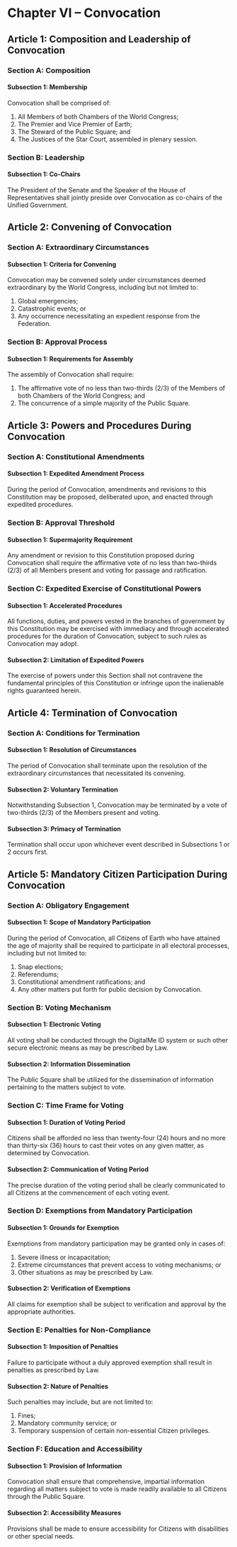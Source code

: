 # Chapter VI – Convocation

## Article 1: Composition and Leadership of Convocation

### Section A: Composition

#### Subsection 1: Membership

Convocation shall be comprised of:

1. All Members of both Chambers of the World Congress;
2. The Premier and Vice Premier of Earth;
3. The Steward of the Public Square; and
4. The Justices of the Star Court, assembled in plenary session.

### Section B: Leadership

#### Subsection 1: Co-Chairs

The President of the Senate and the Speaker of the House of Representatives shall jointly preside over Convocation as co-chairs of the Unified Government.

## Article 2: Convening of Convocation

### Section A: Extraordinary Circumstances

#### Subsection 1: Criteria for Convening

Convocation may be convened solely under circumstances deemed extraordinary by the World Congress, including but not limited to:

1. Global emergencies;
2. Catastrophic events; or
3. Any occurrence necessitating an expedient response from the Federation.

### Section B: Approval Process

#### Subsection 1: Requirements for Assembly

The assembly of Convocation shall require:

1. The affirmative vote of no less than two-thirds (2/3) of the Members of both Chambers of the World Congress; and
2. The concurrence of a simple majority of the Public Square.

## Article 3: Powers and Procedures During Convocation

### Section A: Constitutional Amendments

#### Subsection 1: Expedited Amendment Process

During the period of Convocation, amendments and revisions to this Constitution may be proposed, deliberated upon, and enacted through expedited procedures.

### Section B: Approval Threshold

#### Subsection 1: Supermajority Requirement

Any amendment or revision to this Constitution proposed during Convocation shall require the affirmative vote of no less than two-thirds (2/3) of all Members present and voting for passage and ratification.

### Section C: Expedited Exercise of Constitutional Powers

#### Subsection 1: Accelerated Procedures

All functions, duties, and powers vested in the branches of government by this Constitution may be exercised with immediacy and through accelerated procedures for the duration of Convocation, subject to such rules as Convocation may adopt.

#### Subsection 2: Limitation of Expedited Powers

The exercise of powers under this Section shall not contravene the fundamental principles of this Constitution or infringe upon the inalienable rights guaranteed herein.

## Article 4: Termination of Convocation

### Section A: Conditions for Termination

#### Subsection 1: Resolution of Circumstances

The period of Convocation shall terminate upon the resolution of the extraordinary circumstances that necessitated its convening.

#### Subsection 2: Voluntary Termination

Notwithstanding Subsection 1, Convocation may be terminated by a vote of two-thirds (2/3) of the Members present and voting.

#### Subsection 3: Primacy of Termination

Termination shall occur upon whichever event described in Subsections 1 or 2 occurs first.

## Article 5: Mandatory Citizen Participation During Convocation

### Section A: Obligatory Engagement

#### Subsection 1: Scope of Mandatory Participation

During the period of Convocation, all Citizens of Earth who have attained the age of majority shall be required to participate in all electoral processes, including but not limited to:

1. Snap elections;
2. Referendums;
3. Constitutional amendment ratifications; and
4. Any other matters put forth for public decision by Convocation.

### Section B: Voting Mechanism

#### Subsection 1: Electronic Voting

All voting shall be conducted through the DigitalMe ID system or such other secure electronic means as may be prescribed by Law.

#### Subsection 2: Information Dissemination

The Public Square shall be utilized for the dissemination of information pertaining to the matters subject to vote.

### Section C: Time Frame for Voting

#### Subsection 1: Duration of Voting Period

Citizens shall be afforded no less than twenty-four (24) hours and no more than thirty-six (36) hours to cast their votes on any given matter, as determined by Convocation.

#### Subsection 2: Communication of Voting Period

The precise duration of the voting period shall be clearly communicated to all Citizens at the commencement of each voting event.

### Section D: Exemptions from Mandatory Participation

#### Subsection 1: Grounds for Exemption

Exemptions from mandatory participation may be granted only in cases of:

1. Severe illness or incapacitation;
2. Extreme circumstances that prevent access to voting mechanisms; or
3. Other situations as may be prescribed by Law.

#### Subsection 2: Verification of Exemptions

All claims for exemption shall be subject to verification and approval by the appropriate authorities.

### Section E: Penalties for Non-Compliance

#### Subsection 1: Imposition of Penalties

Failure to participate without a duly approved exemption shall result in penalties as prescribed by Law.

#### Subsection 2: Nature of Penalties

Such penalties may include, but are not limited to:

1. Fines;
2. Mandatory community service; or
3. Temporary suspension of certain non-essential Citizen privileges.

### Section F: Education and Accessibility

#### Subsection 1: Provision of Information

Convocation shall ensure that comprehensive, impartial information regarding all matters subject to vote is made readily available to all Citizens through the Public Square.

#### Subsection 2: Accessibility Measures

Provisions shall be made to ensure accessibility for Citizens with disabilities or other special needs.